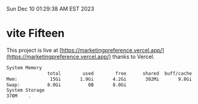 Sun Dec 10 01:29:38 AM EST 2023

# vite Fifteen


This project is live at [https://marketingpreference.vercel.app/](https://marketingpreference.vercel.app/) thanks to Vercel.

```bash
System Memory
               total        used        free      shared  buff/cache   available
Mem:            15Gi       1.9Gi       4.2Gi       302Mi       9.8Gi        13Gi
Swap:          8.0Gi          0B       8.0Gi
System Storage
370M	.
```
```bash
